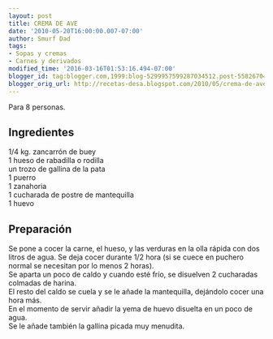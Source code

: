 ```yaml
---
layout: post
title: CREMA DE AVE
date: '2010-05-20T16:00:00.007-07:00'
author: Smurf Dad
tags:
- Sopas y cremas
- Carnes y derivados
modified_time: '2016-03-16T01:53:16.494-07:00'
blogger_id: tag:blogger.com,1999:blog-5299957599287034512.post-5582670432704003681
blogger_orig_url: http://recetas-desa.blogspot.com/2010/05/crema-de-ave.html
---
```


Para 8 personas.<br><h2>Ingredientes</h2><p>1/4 kg. zancarr&oacute;n de buey<br/>1 hueso de rabadilla o rodilla<br/>un trozo de gallina de la pata<br/>1 puerro<br/>1 zanahoria<br/>1 cucharada de postre de mantequilla<br/>1 huevo</p><h2>Preparaci&oacute;n</h2><p>Se pone a cocer la carne, el hueso, y las verduras en la olla r&aacute;pida con dos litros de agua. Se deja cocer durante 1/2 hora (si se cuece en puchero normal se necesitan por lo menos 2 horas).<br/>Se aparta un poco de caldo y cuando est&eacute; fr&iacute;o, se disuelven 2 cucharadas colmadas de harina.<br/>El resto del caldo se cuela y se le a&ntilde;ade la mantequilla, dej&aacute;ndolo cocer una hora m&aacute;s.<br/>En el momento de servir a&ntilde;adir la yema de huevo disuelta en un poco de agua.<br/>Se le a&ntilde;ade tambi&eacute;n la gallina picada muy menudita.</p>